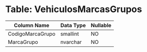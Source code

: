 # Table: VehiculosMarcasGrupos

| Column Name | Data Type | Nullable |
|-------------|-----------|----------|
| CodigoMarcaGrupo | smallint | NO |
| MarcaGrupo | nvarchar | NO |

